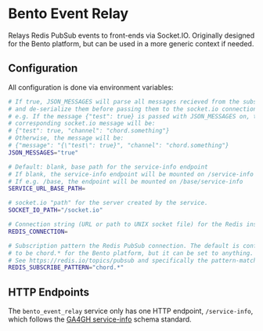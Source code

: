 # Bento Event Relay

Relays Redis PubSub events to front-ends via Socket.IO. Originally designed for
the Bento platform, but can be used in a more generic context if needed.

## Configuration

All configuration is done via environment variables:

```bash
# If true, JSON_MESSAGES will parse all messages recieved from the subscription
# and de-serialize them before passing them to the socket.io connection.
# e.g. If the message {"test": true} is passed with JSON_MESSAGES on, the
# corresponding socket.io message will be:
# {"test": true, "channel": "chord.something"}
# Otherwise, the message will be:
# {"message": "{\"test\": true}", "channel": "chord.something"}
JSON_MESSAGES="true" 

# Default: blank, base path for the service-info endpoint
# If blank, the service-info endpoint will be mounted on /service-info
# If e.g. /base, the endpoint will be mounted on /base/service-info
SERVICE_URL_BASE_PATH=

# socket.io "path" for the server created by the service.
SOCKET_IO_PATH="/socket.io"

# Connection string (URL or path to UNIX socket file) for the Redis instance.
REDIS_CONNECTION=

# Subscription pattern the Redis PubSub connection. The default is configured
# to be chord.* for the Bento platform, but it can be set to anything.
# See https://redis.io/topics/pubsub and specifically the pattern-matching.
REDIS_SUBSCRIBE_PATTERN="chord.*"
```

## HTTP Endpoints

The `bento_event_relay` service only has one HTTP endpoint, `/service-info`,
which follows the 
[GA4GH service-info](https://github.com/ga4gh-discovery/ga4gh-service-info) 
schema standard.
